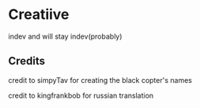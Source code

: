 # Creatiive
indev and will stay indev(probably)

## Credits
credit to simpyTav for creating the black copter's names

credit to kingfrankbob for russian translation
